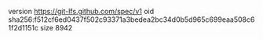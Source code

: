 version https://git-lfs.github.com/spec/v1
oid sha256:f512cf6ed0437f502c93371a3bedea2bc34d0b5d965c699eaa508c61f2d1151c
size 8942

